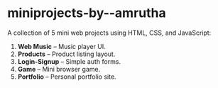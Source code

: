 # miniprojects-by--amrutha
A collection of 5 mini web projects using HTML, CSS, and JavaScript:
1. **Web Music** – Music player UI.
2. **Products** – Product listing layout.
3. **Login-Signup** – Simple auth forms.
4. **Game** – Mini browser game.
5. **Portfolio** – Personal portfolio site.


